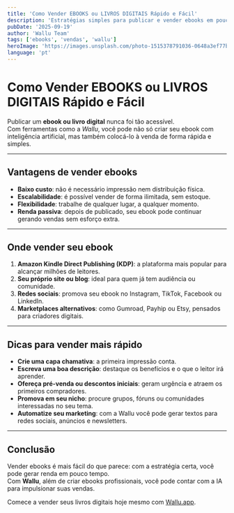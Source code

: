 ```yaml
---
title: 'Como Vender EBOOKS ou LIVROS DIGITAIS Rápido e Fácil'
description: 'Estratégias simples para publicar e vender ebooks em pouco tempo com a Wallu.'
pubDate: '2025-09-19'
author: 'Wallu Team'
tags: ['ebooks', 'vendas', 'wallu']
heroImage: 'https://images.unsplash.com/photo-1515378791036-0648a3ef77b2?w=800&h=400&fit=crop'
language: 'pt'
---
```


# Como Vender EBOOKS ou LIVROS DIGITAIS Rápido e Fácil

Publicar um **ebook ou livro digital** nunca foi tão acessível.  
Com ferramentas como a *Wallu*, você pode não só criar seu ebook com inteligência artificial, mas também colocá-lo à venda de forma rápida e simples.  

---

## Vantagens de vender ebooks

- **Baixo custo**: não é necessário impressão nem distribuição física.  
- **Escalabilidade**: é possível vender de forma ilimitada, sem estoque.  
- **Flexibilidade**: trabalhe de qualquer lugar, a qualquer momento.  
- **Renda passiva**: depois de publicado, seu ebook pode continuar gerando vendas sem esforço extra.  

---

## Onde vender seu ebook

1. **Amazon Kindle Direct Publishing (KDP)**: a plataforma mais popular para alcançar milhões de leitores.  
2. **Seu próprio site ou blog**: ideal para quem já tem audiência ou comunidade.  
3. **Redes sociais**: promova seu ebook no Instagram, TikTok, Facebook ou LinkedIn.  
4. **Marketplaces alternativos**: como Gumroad, Payhip ou Etsy, pensados para criadores digitais.  

---

## Dicas para vender mais rápido

- **Crie uma capa chamativa**: a primeira impressão conta.  
- **Escreva uma boa descrição**: destaque os benefícios e o que o leitor irá aprender.  
- **Ofereça pré-venda ou descontos iniciais**: geram urgência e atraem os primeiros compradores.  
- **Promova em seu nicho**: procure grupos, fóruns ou comunidades interessadas no seu tema.  
- **Automatize seu marketing**: com a Wallu você pode gerar textos para redes sociais, anúncios e newsletters.  

---

## Conclusão

Vender ebooks é mais fácil do que parece: com a estratégia certa, você pode gerar renda em pouco tempo.  
Com **Wallu**, além de criar ebooks profissionais, você pode contar com a IA para impulsionar suas vendas.  

Comece a vender seus livros digitais hoje mesmo com [Wallu.app](https://wallu.app).